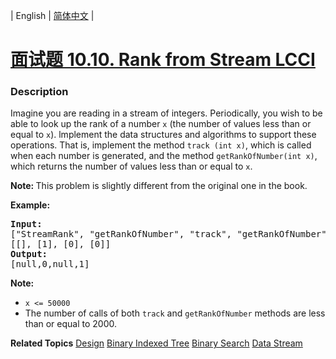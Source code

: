 | English | [简体中文](README.md) |

# [面试题 10.10. Rank from Stream LCCI](https://leetcode-cn.com/problems/rank-from-stream-lcci)
 ### Description
<p>Imagine you are reading in a stream of integers. Periodically, you wish to be able to look up the rank of a number <code>x</code> (the number of values less than or equal to <code>x</code>). lmplement the data structures and algorithms to support these operations. That is, implement the method <code>track (int x)</code>, which is called when each number is generated, and the method <code>getRankOfNumber(int x)</code>, which returns the number of values less than or equal to <code>x</code>.</p>

<p><b>Note:&nbsp;</b>This problem is slightly different from the original one in the book.</p>

<p><strong>Example:</strong></p>

<pre>
<strong>Input:</strong>
[&quot;StreamRank&quot;, &quot;getRankOfNumber&quot;, &quot;track&quot;, &quot;getRankOfNumber&quot;]
[[], [1], [0], [0]]
<strong>Output:
</strong>[null,0,null,1]
</pre>

<p><strong>Note: </strong></p>

<ul>
	<li><code>x &lt;= 50000</code></li>
	<li>The number of calls of both&nbsp;<code>track</code>&nbsp;and&nbsp;<code>getRankOfNumber</code>&nbsp;methods are less than or equal to 2000.</li>
</ul>

**Related Topics**  [Design](https://leetcode-cn.com/tag/design) [Binary Indexed Tree](https://leetcode-cn.com/tag/binary-indexed-tree) [Binary Search](https://leetcode-cn.com/tag/binary-search) [Data Stream](https://leetcode-cn.com/tag/data-stream) 